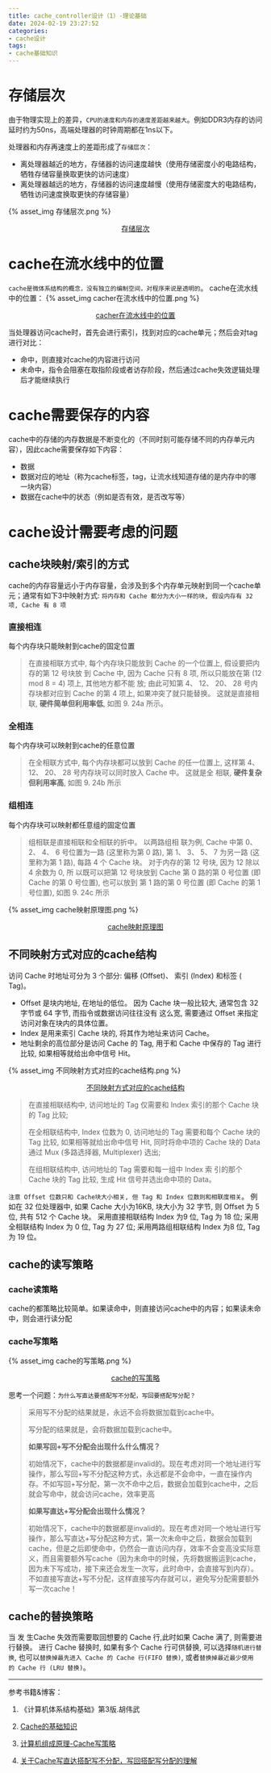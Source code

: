 ```yaml
---
title: cache_controller设计（1）-理论基础
date: 2024-02-19 23:27:52
categories:
- cache设计
tags:
- cache基础知识
---
```


# 存储层次

由于物理实现上的差异，`CPU的速度和内存的速度差距越来越大`。例如DDR3内存的访问延时约为50ns，高端处理器的时钟周期都在1ns以下。

处理器和内存再速度上的差距形成了`存储层次`：

- 离处理器越近的地方，存储器的访问速度越快（使用存储密度小的电路结构，牺牲存储容量换取更快的访问速度）
- 离处理器越远的地方，存储器的访问速度越慢（使用存储密度大的电路结构，牺牲访问速度换取更快的存储容量）

{% asset_img 存储层次.png %}

<center><u>存储层次</u></center>

# cache在流水线中的位置

`cache是微体系结构的概念，没有独立的编制空间，对程序来说是透明的`。
cache在流水线中的位置：
{% asset_img cacher在流水线中的位置.png %}

<center><u>cacher在流水线中的位置</u></center>

当处理器访问cache时，首先会进行索引，找到对应的cache单元；然后会对tag进行对比：

- 命中，则直接对cache的内容进行访问
- 未命中，指令会阻塞在取指阶段或者访存阶段，然后通过cache失效逻辑处理后才能继续执行

# cache需要保存的内容

cache中的存储的内存数据是不断变化的（不同时刻可能存储不同的内存单元内容），因此cache需要保存如下内容：

- 数据
- 数据对应的地址（称为cache标签，tag，让流水线知道存储的是内存中的哪一块内容）
- 数据在cache中的状态（例如是否有效，是否改写等）

# cache设计需要考虑的问题



## cache块映射/索引的方式

cache的内存容量远小于内存容量，会涉及到多个内存单元映射到同一个cache单元；通常有如下3中映射方式:
`将内存和 Cache 都分为大小一样的块, 假设内存有 32 项, Cache 有 8 项 `

### 直接相连

每个内存块只能映射到cache的固定位置

> 在直接相联方式中, 每个内存块只能放到 Cache 的一个位置上, 假设要把内存的第 12 号块放
> 到 Cache 中, 因为 Cache 只有 8 项, 所以只能放在第 (12 mod 8 = 4) 项上, 其他地方都不能
> 放; 由此可知第 4、 12、 20、 28 号内存块都对应到 Cache 的第 4 项上, 如果冲突了就只能替换。
> 这就是直接相联, **硬件简单但利用率低**, 如图 9. 24a 所示。  

### 全相连

每个内存块可以映射到cache的任意位置

>在全相联方式中, 每个内存块都可以放到 Cache 的任一位置上, 这样第 4、 12、 20、 28 号内存块可以同时放入 Cache 中。 这就是全
>相联, **硬件复杂但利用率高**, 如图 9. 24b 所示  

### 组相连

每个内存块可以映射都任意组的固定位置

>组相联是直接相联和全相联的折中。 以两路组相
>联为例, Cache 中第 0、 2、 4、 6 号位置为一路 (这里称为第 0 路), 第 1、 3、 5、 7 为另一路
>(这里称为第 1 路), 每路 4 个 Cache 块。 对于内存的第 12 号块, 因为 12 除以 4 余数为 0, 所
>以既可以把第 12 号块放到 Cache 第 0 路的第 0 号位置 (即 Cache 的第 0 号位置), 也可以放到
>第 1 路的第 0 号位置 (即 Cache 的第 1 号位置), 如图 9. 24c 所示  

{% asset_img cache映射原理图.png %}

<center><u>cache映射原理图</u></center>

## 不同映射方式对应的cache结构

访问 Cache 时地址可分为 3 个部分: 偏移 (Offset)、 索引 (Index) 和标签 ( Tag)。   

- Offset 是块内地址, 在地址的低位。 因为 Cache 块一般比较大, 通常包含 32 字节或 64 字节, 而指令或数据访问往往没有
  这么宽, 需要通过 Offset 来指定访问对象在块内的具体位置。 
- Index 是用来索引 Cache 块的, 将其作为地址来访问 Cache。 
- 地址剩余的高位部分是访问 Cache 的 Tag, 用于和 Cache 中保存的 Tag 进行比较, 如果相等就给出命中信号 Hit。   

{% asset_img 不同映射方式对应的cache结构.png %}
<center><u>不同映射方式对应的cache结构</u></center>


>在直接相联结构中, 访问地址的 Tag 仅需要和 Index 索引的那个 Cache 块的 Tag 比较; 
>
>在全相联结构中, Index 位数为 0, 访问地址的 Tag 需要和每个
>Cache 块的 Tag 比较, 如果相等就给出命中信号 Hit, 同时将命中项的 Cache 块的 Data 通过 Mux
>(多路选择器, Multiplexer) 选出; 
>
>在组相联结构中, 访问地址的 Tag 需要和每一组中 Index 索
>引的那个 Cache 块的 Tag 比较, 生成 Hit 信号并选出命中项的 Data。 

`注意 Offset 位数只和 Cache块大小相关, 但 Tag 和 Index 位数则和相联度相关`。 
例如在 32 位处理器中, 如果 Cache 大小为16KB, 块大小为 32 字节, 则 Offset 为 5 位, 共有 512 个 Cache 块。 采用直接相联结构 Index 为9 位, Tag 为 18 位; 采用全相联结构 Index 为 0 位, Tag 为 27 位; 采用两路组相联结构 Index 为8 位, Tag 为 19 位。  



## cache的读写策略

### cache读策略

cache的都策略比较简单。如果读命中，则直接访问cache中的内容；如果读未命中，则会进行读分配

### cache写策略

{% asset_img cache的写策略.png %}

<center><u>cache的写策略</u></center>

思考一个问题：`为什么写直达要搭配写不分配，写回要搭配写分配？`

>采用写不分配的结果就是，永远不会将数据加载到cache中。
>
>写分配的结果就是，会将数据加载到cache中。
>
>**如果写回+写不分配会出现什么什么情况？**
>
>初始情况下，cache中的数据都是invalid的。现在考虑对同一个地址进行写操作，那么写回+写不分配这种方式，永远都是不会命中，一直在操作内存。不如写回+写分配，第一次不命中之后，数据会加载到cache中，之后就会写命中，就会访问cache，效率更高
>
>**如果写直达+写分配会出现什么情况？**
>
>初始情况下，cache中的数据都是invalid的。现在考虑对同一个地址进行写操作，那么写直达+写分配这种方式，第一次未命中之后，数据会加载到cache，但是之后即使命中，仍然会一直访问内存，效率不会变高没实际意义，而且需要额外写cache（因为未命中的时候，先将数据搬运到cache，因为未下写成功，接下来还会发生一次写，此时命中，会直接写到内存）。不如直接写直达+写不分配，这样直接写内存就可以，避免写分配需要额外写一次cache！

## cache的替换策略

当 发 生Cache 失效而需要取回想要的 Cache 行,此时如果 Cache 满了, 则需要进行替换。
进行 Cache 替换时, 如果有多个 Cache 行可供替换, 可以选择`随机进行替换`, 也可以`替换掉最先进入 Cache 的 Cache 行(FIFO 替换)`, 或者`替换掉最近最少使用
的 Cache 行 (LRU 替换)`。  

---

参考书籍&博客：

1. 《计算机体系结构基础》第3版.胡伟武

2. [Cache的基础知识](https://zhuanlan.zhihu.com/p/632189718)
3. [计算机组成原理-Cache写策略](https://blog.csdn.net/qq_41587740/article/details/109104962)
4. [关于Cache写直达搭配写不分配，写回搭配写分配的理解](https://blog.csdn.net/m0_47088143/article/details/125826983)
